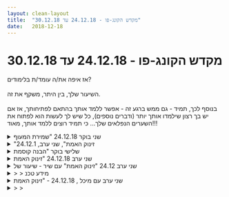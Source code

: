 ```yaml
---
layout: clean-layout
title:  "מקדש הקונג-פו - 24.12.18 עד 30.12.18"
date:   2018-12-18
---
```

# מקדש הקונג-פו - 24.12.18 עד 30.12.18 
אז איפה את/ה עומד/ת בלימודים?<br> <br> השיעור שלך, בין היתר, משקף את זה.<br> <br> בנוסף לכך, תמיד - גם ממש ברגע זה - אפשר ללמד אותך בהתאם לפתיחותך, אז אם יש בך רצון שילמדו אותך יותר (ודברים נוספים), כל שיש לך לעשות הוא לפתוח את השערים הנפלאים שלך... כי תמיד רוצים ללמד אותך, מאוד!!!

<details>
                    <summary>שני בוקר 24.12.18 "שמירת המעוף</summary>
                    שעת הגעה קצת לפני 06:20<br> מתנת ההגעה המוקדמת - אפשרתי לעצמי לשבת ברכב עוד 3 דקות, לתת לשיר יפה (גידי גוב...) שריגש אותי להסתיים. ליהנות מהמתיקות של המוזיקה ואז לצאת בנחת לנקודת המפגש. רגעים קטנים וחביבים כאלו.<br> עבודה גופנית, קר קצת, תוך זמן קצר כבר לא. עבודה פנימית. בסביבות 06:40 אספתי את נועם ועינב שהגיעו קצת קודם.<br> שינוי מיקום תוך התבוננות ושימוש בראיה היקפית.<br> חימום קל, קפיצות, מתיחות. <br> עבודה עם בעיטה קדמית, אגרוף קדמי, הסטה. תרגול עדין בשניים על אגרוף והסטה.<br> משחקונים (עמידה על ארבע, להוציא יריב משיווי משקל, לדרוך על הפרטנר ולהימנע מדריכה שלו)<br> עבודה פנימית, התבוננות על דברים שעברו במהלך השיעור, עבודה על היום שמגיע.<br> כמה נקודות שהגיעו אליי בתוך התרגול בתור המורה של עינב ונועם.<br> וואו, איזו דרך ארוכה. (אני עברתי, להם יש לעבור, במידה ויבחרו בכך) כדאי שהדרך תהיה מהנה משלב כמה שיותר מוקדם. בזכרון שלי, השלבים הראשונים של הדרך לא היו ממש נעימים.<br> התבוננות במה נדרש להם כרגע? מה יקדם אותם.<br> לנסות להיזכר במהלך השיעור שזה גם השיעור שלי. הצלחתי להפיק כמה נקודות לדיוק עבור עצמי. בזמן ההדגמה של תרגולים בגמישות ובתנועות היסודיות. <br> עבר אליי שבחלק מהמקרים של הדרכה, פחות זה יותר. קל להיכנס להסברים ארוכים ותאורטיים. לא בטוח שזה מקדם את התלמיד. הוא כביכול מבין יותר, אבל משאיר פחות מקום ללמידה דרך התנסות. קצת כמו קיצור דרך מהיר שעשוי לעכב אותו בהמשך. קשה לניסוח, היה לי ברור במהלך ההדרכה. <br> סיום שיעור משותף 07:48<br> המשכתי לעצמי את השיעור בגינת דובנוב, תנועה, גמישות (איזה כיף), התבוננות רעננה. איזו עבודה תקדם את הקונג פו שלי? באמת?<br> בחרתי בעבודה על פורמה ראשונה ושניה. לעשות אותן עם יד אחת בכל פעם. היה שם איזה עומק מעניין וחדש הפעם, משהו במיקרו של התנועה. יפה. <br> סיום שיעור 08:20<br>
                  </details><details>
                    <summary>"זינוק האמת", שני ערב, 24.12.1</summary>
                    הגעתי ב19:25 כזה.<br> <br> לפני השיעור &quot;שיחקתי&quot; עם ריב קצת - נסיונות להגיע אחד אל השני, ולהתחמק. לאט.<br> שאלתי אותו על הדיפה של מישהו ממני וקצת עבדנו על זה.<br> נהנתי. וגם היו עוד חלקים איתי שם. אבל בעיקר עבדתי על לשים לב לכל מיני חלקים שנוכחים בתוכי, ותוך כדי גם לשים לב לעבודה עם ריב.<br> <br> אחר כך שיחה נעימה עם הקבוצה שנכחה בנקודת המפגש.<br> <br> השיעור הרשמי התחיל סביב 20:10 נראה לי.<br> <br> בשיעור קיבלתי 2 הנחיות בסך הכל: הראשונה לעשות מתיחות. השניה לתרגל מדיטציה.<br> <br> בחלק של המתיחות היו די הרבה רגעים של הנאה מכך. והשתפרות. הגוף שלי אוהב את התנועה ואת המתיחה. תוך כדי העבודה הזו היו גם חלקים בתוכי שלא ממש היו שם. כשראיתי את זה וקיבלתי את זה יותר, המצב השתפר, ויכולתי יותר לעבוד כיחידה אחת.<br> <br> בחלק של המדיטציה שמתי לב להמון רעש פנימי. אני לא זוכר הרבה מהחלק הזה. היו כל מיני נסיונות נחמדים. אולי התרגול שהכי בלט לי לטובה היה לתת לעצמי כמו לגשת למצב שבו נמצאים כשהולכים לישון, רק לא להרדם. זה הרגיע אותי. בטוח שהיו כל מיני הצלחות בחלק הזה שאני פחות זוכר כרגע. נגיד לשים לב שההתבוננות היא לא התכנים שעולים. ההפרדה בינה לביניהם. <br> <br> ההנחיות הגיעו דרך סשה.<br> <br> עוד בשיעור (לא איתי) היו: מיכל, שיר, אסא, ריב, יובל ומישהי בשיעור ניסיון כמדומני.<br> <br> סיום בשעה 21:14.
                  </details><details>
                    <summary>שלישי בוקר "הבנה קוסמת</summary>
                    השיעור שלי החל בשעה 9:30 והסתיים בשעה 11:00 בערך<br> היינו בו ליעוז ואנוכי, ובן הנחה אותנו. <br> <br> מהי הבנה?<br> <br> שיעור חזק ביותר. ונעים. תודה!!<br> <br>
                  </details><details>
                    <summary>שני ערב 24.12.18 "זינוק האמת</summary>
                    החל באיחור מה, בשעה 19:35 והסתיים ככל הנראה ב-22:49<br> <br> עם ישי ומיכל וסאשה ויובל וריב ושיר ואיתי ואפרת, שהייתה בשיעור ניסיון.<br> <br> שיעור ראשון לאפרת.<br> תראפיה בחרופה.<br> מה שצריך עכשיו.<br> <br> תודה!!
                  </details><details>
                    <summary>שני ערב 24.12 "זינוק האמת" עם שיר - שיעור של</summary>
                    כותבת בקצרה, כחלק מדגש על הנושא, שנתתי לעצמי.<br> <br> היה שיעור נפלאאאאאא<br> <br> הגעתי באיחור. גם שיר. טיפה אחריי.<br> <br> מתחילה לשתינו את השיעור<br> <br> כל אחת נרגעת /מתאזנת בנקודת המפגש.<br> <br> תקשורת על איפה כדאי לעשות זמן תנועתי, נניח עד 20 דקות כזה. בתוך המלון במיקום אחר?<br> קצת מתאמנות בפיסי בכיכר אתרים<br> וההמשך בשדרה היה נעים יותר ללא הרוח.<br> <br> משלבות ראיית דברים שהם הטבע שלנו תוך כדי האימון הפיסי<br> אמירה שלהם בקול<br> נעיםםםם וכיףףף<br> <br> ההמשך בקפה דיזינגוף.<br> עבודה עוצמתית ומדהימה של שתינו<br> אני התקדמתי ב-2 הדברים הטבעיים לי, והתקדמתי באפשור שלהם, זיהוי המאתגר ויצירת אנטי וירוס, ההיפך, בשביל שהמערכת לא תצטרך לשמר את זה ואוכל לחזור לטבע שלי <img src="http://www.timg.co.il/tapuzForum/images/Emo23.gif" alt="|לב|">
                  </details><details>
                    <summary>> > מידע טכנ</summary>
                    התחלנו סביבות 20:10<br> סיימנו סביבות 22:10
                  </details><details>
                    <summary>שני ערב עם מיכל , 24.12.18 - "זינוק האמת</summary>
                    זינוק האמת<br> זינוק האמת זה הקוד, הגעתי לכיכר אתרים , עייפה ונאנחת. התיישבתי לכמה רגעים ואספתי את עצמי. מיכל ואני&nbsp;&nbsp;התחלנו להתאמן ביחד והמשכנו בשדרה באימון התנועה, הגוף התחמם והתגמש. לאחר מכן המשכנו והתיישבנו בבית הקפה החדש בדיזינגוף שם&nbsp;&nbsp;ההנחיה להתחבר לאני הטבעי ולתת מרחב לכל רגש, כאב, תחושה. לתת מקום לכל דבר.<br> צללתי לתוך המחשבה המפחידה &quot;אני רוצה למות&quot;&nbsp;&nbsp;וראיתי את עצמי ביום המוות, ראיתי את הקרובים לי, הרגשתי את הכאב שלהם, לעומת המנוחה שאני הרגשתי, ראיתי את האחזקה שלהם בי, את חוסר הרצון שלהם שאלך, חשתי את הכאב שלהם ואת השחרור הגדול מכאב ומתחושות שלי,&nbsp;&nbsp;הרגשתי משוחררת , קלילה&nbsp;&nbsp;ומצד שני כואבת&nbsp;&nbsp;ורוצה לעזור להם אבל רוצה להשתחרר ולעוף.<br> חזרתי לשבת עם מיכל על הקפה ופרנלינים שהוזמנו ותה עם גינגר וקינמון שלי- היה טעים.<br>
                  </details><details>
                    <summary>> > </summary>
                    
                  </details><details>
                    <summary>"צמיחה רצונית" שלישי בערב 25/12/18 210</summary>
                    שיעור יחד עם ירון ברובו <br> חימום <br> עבודה על סן צ&#39;ן ראשון - בעיקר ניסינו להיזכר ברצף התנועות<br> עבודה על טכניקות - ידיים ואחכ רגליים ואחכ הסטה של רגליים עם ידיים. <br> עבודה פנימית קצרה - הקשבה לאחרים ולעצמי<br> הכוונה מבן ליישם את העבודה הפנימית בחיי היומיום. האם ניתן ? האם אני עושה זאת ביומיום? <br> <br> היה לי סיפוק לא קטן מזה שהעברתי לעצמי שיעור מהנה , נהניתי לכל אורכו מאוד, הרגשתי שהגוף והנשמה שלי מתרווחים. <br>
                  </details><details>
                    <summary>> > אה, תודה</summary>
                    &quot;הכוונה מבן ליישם את העבודה הפנימית בחיי היומיום. האם ניתן ? האם אני עושה זאת ביומיום?&quot;<br> <br> זה החלק שלא זכרתי. לא זכרתי על מה זה הולך, מה שרשמתי לעצמי: &quot;האם אני רשאי&quot;... אז<br> כן, הייתי לי הרגשה שזה הלך על העבודה הפנימית שכל אחד עשה (וזה כנראה גם מה שדמיינתי שאני מאפשר לעצמי במהלך השבוע, אבל לא זכרתי את זה בבירור.
                  </details><details>
                    <summary>> > נשמע כמו שיעור טו</summary>
                    
                  </details><details>
                    <summary>"להפתיע את עצמי" רביעי ערב 26.12.1</summary>
                    <br> &quot;להפתיע את עצמי&quot;<br> שיעור עם אסא, התחלנו בתרגול : לדמיין את הקושי, לדמיין סיטואציה שאני כלואה בה ולהיות בה, לאפשר להיות בה, לא לברוח, לא לסטות מהמחשבה. קודם כל להיות בה, לחוות אותה, לחוש את האנרגיה ה&quot;לא מיטיבה&quot; ולאפשר לה להיות ואחר כך לשנות משהוא קטן באנרגיה, בין אם במחשבה , בין אם בעשייה, משהוא קטן , תנועה. עברנו סיטואציות בין אם כאב בגוף, סיטואציות קונפליקטואליות עם בני אדם, עבודה, יחסים.<br> המשכנו בתרגול בעיטות קלילות ונעימות לעמוד, להרגיש את הקרקע, ללמוד מה יש לאדמה ללמד אותי. להתמקד ברגל שעומדת ולא ברגל שבועטת. לרקוד, ללכת על הקרקע ולהנות מהחוויה המעשירה הזו, מהעושר של האדמה<br> להנות מהקלילות, מהטוב מההרמוניה עם הגוף. מיציבות ותמיכה של האדמה זה עשרות שנים, מהתמיכה, מהקשר ומהמגע לאדמה.<br> סיום שיעור 11- קלילות וזרימה<br> <br>
                  </details><details>
                    <summary>שלישי ערב 25.12.2018 "צמיחה רצונית</summary>
                    השיעור שלי התחיל בשעה 20:25 כשאני מנסה לארגן את עצמי. <br> <br> בתקופה האחרונה, אני חווה סוג של בלבול שכזה, חשיבה אובססיבית ודכאון שאולי <br> לא כל כך נובע מחוסר אנרגיה אלא מתוך שינוי בסדרי עולם פנימיים… אני יותר ויותר <br> מתנגד לעשות דברים בכח, להכריח את עצמי, ואותה מוטיבציה כוחנית ואלימה שאכן <br> גרמה לי (אשכרה) להתקדם ולעשות דברים כבר פחות נמצאת, ואני נאלץ לחפש סיבות <br> טובות יותר לעשות דברים. <br> <br> למשל, אם בעבר הייתי כותב מגילות ביומן השיעורים ומשתדל שהכל יהיה פיקס (כולל שהמדריך יהיה<br> מרוצה) זה נבע מתוך הרבה פחד שאם לא אעשה את זה אז לא אתקדם מספיק, אני אתקע במקום, אני<br> לא תלמיד טוב וכולי. אמנם כל אלה יש להם איזו אחיזה במציאות, כי באמת אני פחות אתקדם, במובן<br> מסויים אם לא אעבוד עם יומן השיעורים, אבל הצורה שבה הדחף הזה מופיע בתוכי היא לא נעימה <br> ולא בא לי לעבוד עם האנרגיה הזו יותר ולשתף איתה פעולה. <br> <br> אז, ממש עכשיו, כשאני כותב את מה שאני כותב עכשיו, משתף במה שעובר עליי בהקשר הלימודי, <br> מתכונן לסכם את השיעור ולהציבנ חלונות אל תוכי… אני מנסה לגייס מוטיבציה עליונה יותר, <br> מיטיבה יותר, כיפית יותר. שיהיה לי פה כיף לכתוב את עצמי, לקרוא את עצמי, שיהיה לאחרים כיף לקרוא, <br> וללמוד מזה, עכשיו, ובעתיד.<br> <br> הייתי ממש בדאון בימים שלפני השיעור ועצם העובדה שיש שיעור ביום שלישי שאפשר להגיע אליו<br> סיפק עבורי נקודה טובה להתחיל לעשות עם עצמי משהו, לפחות בזמן השיעור ולפניו. אז, התחלתי <br> פשוט בלשבת ולנסות לארגן את הבתוכו שלי. אוקיי, אז אני מרגיש פחד כזה וכזה, בלבול כזה וכזה…<br> באיזה חומרים כדאי לי להיזכר כרגע כדי לסייע לעצמי? אילו תנועות פנימיות נכונות למצב הנוכחי?<br> הרבה בלבול, מנסה להיזכר בחומרים משיעורים שונים ומנסה לעצב לעצמי איזו סביבה פנימית <br> שתהיה התחלה של משהו, התחלה של יציאה\ קבלה\ עבודה נכונה עם מצבי כרגע. <br> אז ככה אני יושב ומנסה לארגן את עצמי, בעוד האחרים שבשיעור עובדים על דברים משלהם.<br> <br> בעקרון העבודה שאני מנסה לעשות היא: <b>לא להתנגד לאנרגיה העצבנית. להרפות, להתמסר<br> לאנרגיה הכוללת של היקום. </b>זה קצת הסתבך לי טיפה, אבל בגדול על זה ניסיתי לעבור. פשוט לאפשר<br> לטבע שלי להיות. לכל הדברים שעולים וצפים להיות. לא לחפש מזור, אלא <b>מתוך זה שאני מאפשר<br> למערכת שלי פשוט להיות במצב טבעי ופתוח של זרימה, דברים הולכים ומתרפאים.</b><br> <br> מצד שמאל שלי בן יושב עם דרור ומדבר איתו על כל מיני דברים, קצת מפריע לי לריכוז, קצת מאתגר…<br> מוסיף לחווית הבלבול… לא ברור לי אם הדיבור גם מכוון בצורה כזו שגם אני אוכל לשמוע אותו. סביר<br> שזה לא מכוון ככה… אבל בהרגשה שלי דווקא כן. בכל מקרה, בין אם רוצה ובין אם לא רוצה אני <br> שומע משהו כזה: אי אפשר ללמוד בלי לקבל עזרה, ואי אפשר לקבל עזרה מבלי ללמוד.<br> פירוש: אי אפשר להתחיל להשתדל ללמוד משהו בלי שמדריך יבוא ויעזור לי, ואי אפשר לקבל עזרה, מבלי<br> להתחיל לעבוד על משהו. טוב, יפה, נשמע נכון. מאמץ את זה. מאוחר יותר, גם אשתמש בזה בשיעור…<br> <br> אני לא כל כך יודע מה קורה איתי, אני במצב של &quot;פט&quot; כזה, כמו בשחמט, זו מן תקיעות כזו, מחשבתית,<br> תחושתית… עדיין לא מצליח לפרוץ את הדרך לאיזו עבודה שתיטיב איתי… לא ברור לי מה לעשות… <br> ומתוך המצב הזה בן שולף אותי ומשתמש בי כדי להדגים משהו לדרור בלחימה…<br> <br> טוב, סבבה, אני אומר לעצמי, נלמד גם מהמצב הזה. אני תקוע תחושתית, אבל אני עדיין מסוגל לפעול.<br> אלמד לפעול במצב הזה. אז מה עושים? שימו כפפות, תעשו קרב. טוב, מתחיל ת&#39;קרב, ממש קל לי<br> לסמן בעיטות מהירות לרגליים של דרור וגם ממשיך לפנים, רגל, פנים. המשכיות. היה לי מגניב. בכלל,<br> זה נורא כיף להניח את החלק הקדמי של כף הרגל על הפרצוף של מישהו. יש בזה משהו מאד אמנותי,<br> ועדין. מעין דיוק כירורוגי שכזה, בדיוק בעוצמה שרציתי, בזוית, בטיימינג. זה מרגיש מאד אמנותי והרמוני.<br> כמו ציור בארבעה מימדים (אורך רוחב עומק וזמן), מרגיש טוב מבפנים כזה.<br> <br> בהמשך דרור מתחיל לשמור פנים ובכלל לשמור על הטווח ומתחיל להיות לי קשה להגיע אליו.<br> גם האנרגיה שלי נגמרת מהר מאד. הדגשים שאני קיבלתי במהלך הקרבות הקצרים האלו היו:<br> 1. <b>לנהל את האנרגיה שלי נכון</b> <br> 2. <b>לנשום… </b>(גם כשאני באמצע קלינצ&#39; עם מישהו, נותן אגרוף מגן וכולי)<br> 3. לדמיין מה אני רוצה שיהיה בקרב, <b>לצייר</b> לעצמי את הקרב שאני רוצה שיהיה.<br> 4. לא להתפתות לתקוף (אלא להיצמד לציור) <b>לא לאפשר לאנרגיה לא שקטה לנהל את הקרב.</b><br> <br> בין שאר הידע שהועבר וקלטתי היו הדברים הבאים:<br> <br> <b>דרך טובה ללמוד, היא לעשות ליריב מה שהוא עשה לי. לראות איך הוא מגיב לזה.</b><br> <br> <b>להשתמש בדמיון בקרב - גם אם היריב לא נכנס בי, אבל הוא יכל, אני יכול לדמיין כאילו<br> הוא עשה את זה. מספיק שהרגשתי חשוף. </b><br> אני לא אמור להיות חשוף. אני רוצה להשתפר,<br> להיות מוגן וסגור לגמרי. אני יכול גם לדמיין שהיריב שלי טוב בהרבה ממה שהוא ושהוא<br> יכול לעשות לי מלא דברים כמו להגיע אליי מהר או לראות מיד כל פרצה בהגנה שלי על עצמי.<br> <br> במהלך הקרב, חטפתי בעיטה חזקה לצלעות. אז, דווקא נהניתי מזה, זה היה מרענן משהו, אבל<br> אחר כך בהמשך הערב זה התחיל לכאוב, לא יכלתי לקום ישר מהמיטה אלא רק בתמרון כזה...<br> והיום (יום רביעי) זה אפילו כאב יותר ולא יכלתי לבעוט ברגל ימין ולעשות כל מיני תנועות בלי<br> שממש יכאב לי. אז, הייתי קצת בבלבלות בגלל זה. למה אני צריך שיכאב לי כדי ללמוד?<br> האם הכרחי באמנות הלחימה לחטוף כאלה מדי פעם? מה עליי לעשות כדי שזה לא<br> יקרה? לעצב את סביבת הקרב? כמובן שלהיות מוגן יותר, אבל בכל זאת, לפעמים<br> היריב פשוט מכניס לך בעיטה חזקה, כשעושים קרב חזק... האם אני אחראי למה<br> שקרה? הרי נדמה לי שאני הוא זה שהכתיב את קצת ועוצמת הקרב והיריב פשוט <br> זורם איתי. אני יודע, שאני יכול לסמן חלש יחסית גם כשאני עובד מהר, אבל חלק<br> מהיריבים שלי לא יודעים שאני יכול ואולי חושבים שסבבה, זה קרב פיצוצים...<br> האם אני אחראי לבלבול? כנראה שכן... בלה בלה... ועוד בלה, על הדרך.<br> <br> זה מזכיר לי גם &quot;קרב פיצוצים&quot; אחר שעשיתי עם אורי. אני קורא לזה<br> קרב פיצוצים אבל אולי זה לא צריך להיות ככה. הקרב בהגדרתו הוא <br> &quot;עד שמישהו אומר איי, או לא יכול להמשיך&quot;. נו מה. זה מאד רחב. זה לא אומר להיפצע... <br> בכל מקרה, כאבו לי הרגליים כמה ימים אחר כך. אני אחראי לזה. לא עצרתי בזמן. <br> וגם חשבתי שאני באמת יכול לספוג בסבבה יותר ממה שאני באמת יכול. <br> <br> מזכיר לי מה שאיציק המורה של בן היה אומר: <br> <b>לא קצת טיפשי להגיע לשיעור הגנה עצמית, ולהיפצע בשיעור?</b><br> (תיקונים ודיוקים לאמרה יתקבלו בברכה)<br> <br> כתבתי לי לאחר השיעור &quot;האם אני רשאי עכשיו?&quot; (ולזכור לעשות את זה במהלך השבוע, ולדווח<br> איך היה)אני לא זוכר על מה זה הלך.<br> <br> השיעור הסתיים ב22:35<br> <br> נוכחים: ירון ואורי שעבדו מצד ימין שלי. דרור, חגי, בן. <br> <br> TO BE CONTINUE<br> <br> <br> <br>
                  </details><details>
                    <summary>> > המשך..</summary>
                    מכיוון שמקודם בשיעור שמעתי &quot;אי אפשר ללמוד בלי לקבל עזרה ואי אפשר לקבל עזרה מבלי ללמוד&quot;, הרגשתי שיש לי &quot;זכות&quot;<br> עכשיו לקבל עזרה עם מה שאני מנסה לעשות בשיעור, עם העבודה הפנימית שלי. הרגשתי שעשיתי מספיק עם זה בשבוע<br> האחרון, עבודה וסוג של טיפה נתקעתי - על מנת שזה יהיה הזמן המתאים לקבל עזרה. אז פשוט ניגשתי לבן וביקשתי<br> שיעזור לי עם מה שאני עושה ואכן קיבלתי עזרה גדולה <img src="http://www.timg.co.il/tapuzForum/images/Emo13.gif" alt=":-)"><br> <br> בין הדברים שקיבלתי היו התכנים הללו:<br> <b><br> * אינני מתנגד לשום אנרגיה, לכל האנרגיות אני נותן לזרום, דרך התודעה, דרך המודעות.<br> <br> * לשים לעצמי מטרות קטנות במהלך היום. גם כשאני מרגיש פחות אנרגטי.<br> <br> * יש גם משהו עוצמתי בלתת לעצמי חופש.<br> <br> * את המרכז שלי אני יכול למצוא בדבר הזה שמחפש, שעובד, ושרוצה.<br> <br> * העבודה היא לא רק אנרגיה מלחיצה או לא. אלא גם ההתבוננות עצמה. כל מה שאני רואה. <br> <br> * אם עד עכשיו הנחיתי את עצמי באופן מלחיץ, אני לומד לדבר, להנחות את עצמי בצורות יותר אמיתיות.</b><br> <br>
                  </details><details>
                    <summary>> > > > המשך..</summary>
                    עוד עבודה פנימית שקיבלתי לקראת סוף השיעור:<br> <br> <b>לקחת את כל חוסר המנוחה עכשיו, ולהקיף אותו במודעות. במילים אחרות: להתבונן עליו. חוסר המנוחה החי, האמיתי שכרגע, לא כמושג. </b><br> <br> זה עזר לי מאד, מעין הוציא אותי כזה מכל מה שהייתי בלוע בו עד לאותו רגע, כל הבלבלות והקושי בשיעור הזה. כמו מעין תשובה טובה לשאלה<br> גדולה. הרגשתי הקלה, ושמחה. אמרתי לעצמי שאמשיך לעבוד על זה במהלך השבוע, ואכן כך קורה.<br>
                  </details><details>
                    <summary>> > בעיטה לצלעות - השבוע שאחרי</summary>
                    אז, כבר שבוע שזה עדיין כואב אם כי זה משתפר מעט מיום ליום. זה כואב מאד למגע, במיוחד באזור הרך שמתחת לצלעות. מגביל<br> אותי גם בתנועה. יש מצב שיש שם סדק או משהו. הצבתי לגבי זה שתי שאלות במרחב השאלות והתשובות. אמשיך לעדכן פה <img src="http://www.timg.co.il/tapuzForum/images/Emo13.gif" alt=":-)">
                  </details><details>
                    <summary>> > > > עדכון..</summary>
                    הרבה יותר טוב, אבל עדיין כואב ורגיש מאד במגע.
                  </details><details>
                    <summary>> > צלעות: 22 יום אחר</summary>
                    משתפר, תחושה אפילו נעימה כזו. נדמה לי שזה תמיד היה נעים לכשעצמו. גרם לי לשים לב לאזור... לקבל תחושות חדשות ושונות... נהיה יותר כיף למשל להתחמם ככה באזור הגו או פשוט לנוח. אז כל עוד לא לוחץ על זה, זה לא כואב. אולי זה נהיה כבר עניין של מצב רוח/גישה. אני יכול להתייחס לזה כאל משהו דרמטי וכואב בקלות אבל משהו בי נוטה לחוות את זה כתחושה מגניבה ומרעננת שכזו.
                  </details><details>
                    <summary>> > כמעט חוד</summary>
                    עדיין מורגש אם כי יותר בקטן. לא נראה שהולך לעבור בקרוב... למגע עדיין כואב.
                  </details><details>
                    <summary>רביעי ערב 26.12.2018 "להפתיע את עצמי</summary>
                    השיעור שלי התחיל ב19:35:<br> <br> בועז קורא לי ואנחנו מתחילים לעבוד על כל מיני דברים. מאתגר לי כי אני לא כל כך מרגיש<br> את עצמי, במן בועה כזו, בבלאגנים שלי. רוצה מזור לכאבים שלי. רוצה לצאת מזה. רוצה <br> לא להיות מדוכא. מרגיש באנרגיה נמוכה, ורק לי. רוצה להיות בבית. אז מה עושים?? <img src="http://www.timg.co.il/tapuzForum/images/Emo13.gif" alt=":-)"><br> <br> אז מנסה ללכת על הכי פשוט… קצת פסיבי מבחינתי… אבל מגלה בהמשך שברמה שלי<br> כעת גם בפסיביות הזו אני לומד דברים… מצליח ללמוד ולקלוט. זה כבר לא באמת יכול<br> להיות פסיביות לגמרי. ברגעים מסויימים אני פשוט אומר: &quot;טוב, עכשיו בעדינות ובלי<br> מאבק או להכריח את עצמך תנסה ללמוד מזה&quot;. זה עבד לי טוב, למשל, בתרגיל של<br> שיפור אמנות התנועה. פשוט הרמתי והורדתי את היד. נזכרתי בכל מיני דגשים,<br> נזכרתי לשים לב גם לגוף ולתחושות… לאפשר זרימה. אחר כך גם פשוט בהליכה. הכי<br> מינימלי שאפשר… לא קפיצות ובעיטות ובלאגנים. הליכה. מה, אי אפשר לשפר את אמנות<br> ההליכה שלי? זרימה תוך כדי הליכה. שום דבר לא עצור בתוכי. הכל זורם. יש הרבה מה<br> להשתפר פה.<br> <br> <br>  עבודה פנימית: לחוש את הרצונות שלנו (היה לי כיף להרגיש כך מיני רצונות)<br> <br> בהמשך חלק מהעבודות הפנימיות שעשינו כולנו בחצי הסהר:<br> <br> 1. לחוש את עצמנו כמרחב בלית מוגבל. וכל חלק בנו כמרחב בלתי מוגבל (עזר לי מאד בלהרגיש<br> את עצמי… בעבודה שאני עושה עם עצמי… להרגיש את כל האנרגיות)<br> 2. לראות איזו מחשבה שרצה לנו בראש ולהיות איתה.<br> 3. האוויר על כפות הידיים, לחוש בו כמו ביצור אהוב, אפשר למשש את זה ממש. אפשר להרגיש <br> את המגע גם בגוף שלנו.<br> <br> שלשה עבודות פנימית מאת ריב שנאמרו כהדרכה אחת:<br> 4. לחוש את המרחב שסביבי, כחבר (מעניין, נעים, פותח)<br> 5. חש בכמיהה שלי. עצם שימת הלב לכמיהה, מהווה את התשובה, המענה. יכול להרגיש<br> גם את הכמיהה והערגה שקיימת אצל אחרים, וזה עושה להם את אותו האפקט. <br> 6. חש בדברים שאני רוצה להשלים. באופן כזה שבו התזונה הזו חשוב לי, טובה לי (וגם זה<br> נותן כבר סוג, צורה של מענה. וכשאני אשכרה באמת משלים משהו, זו הזנה טובה.<br> <br> 7. לראות את השיעור כיצירה שלי, ולהנות מהיצירה הזו.<br> <br> השיעור הסתיים ב21:22<br> <br> מיקום: תחתית גן העיר, כיכר חסידי אומות העולם.<br> בתחילת השיעור רק אני ובועז עובדים יחד, בהמשך כולנו בחצי הסער:<br> חגי, בועז, ריב, סשה, אליאור, נועה, שמואל.
                  </details><details>
                    <summary>"להפתיע את עצמי", רביעי אחרה"צ, 26.12.1</summary>
                    המסע אל הקולנוע:<br> <br> קבעתי לעצמי לראות את &quot;ספיידרמן: ממד העכביש&quot; בסינמה סיטי גלילות ב16:40. <br> <br> המסע לשם היה כבר חלק מהשיעור, ובו גם התגבשו לי מספר פויינטרים להמשך השיעור: להרגיש בטוח בעולם, להנות, ולהיות מחובר לתחושות הגוף.<br> <br> שמתי לב ששיעור יכול להתרחש תמיד. ושכל דבר יכול להוות שיעור. אפילו ללכת לשירותים, או לקנות קפה, או סתם לשבת. כשאני מגדיר את זה כשיעור, אז אתגרים נחווים אחרת, לא כבעיה כבר, אלא כחלק מהשיעור.<br> <br> הסרט היה כייפי. היו בו כל מיני חלקים שנתנו לי השראה. היו חלקים מרגשים מאוד בשבילי. הייתי פתוח גם לסרט וגם לסרטים הפנימיים.<br> <br> השיעור המשיך גם אחר כך כשהלכתי קצת בדרך הביתה. והסתיים תוך כדי הטיול. סביב 19:30.<br> <br>
                  </details><details>
                    <summary>רביעי לילה 26.12 "להפתיע את עצמי</summary>
                    השיעור שלי החל בשעה 20:38<br> מאוחר יותר גם שיר הגיעה והשתתפה בו. <br> <br> ידעתי שאני רוצה בין היתר לעבוד בשיעור הזה על קפיצת רמה באמנות הלחימה שלי, ולא היה לי מושג איך לעשות את זה. אז פשוט ידעתי שהזמן עכשיו מוקדש לזה. בלי לדעת מה יקרה. מצאתי את עצמי תוך זמן קצר בסביבת עבודה מצוינת שכללה ייצור של חבטות ידיים מתמשכות, בסדרות, ללא הפסקה ועצירה, תוך שאני משפר את האיכות מרגע לרגע. פעם בכמה דקות עצרתי לחצי דקה עד דקה, אני מעריך, ואז המשכתי שוב. זה העמיק בהדרגה והפך לעבודה מהנה ועמוקה שנמשכה מעל 40 דקות. הרגשתי סיפוק עמוק מאוד תוך כדי וראיתי כל מיני כיווני המשך. והשתכנעתי שוב ביעילות של פשוט ליצור מרחב המוקדש לדבר, בלי לדעת מה ואיך מראש. <br> <br> אחר כך ריב, שמואל, ובועז הציעו לי להצטרף אליהם בהדרכות לאיזון היכולות בין צד ימין וצד שמאל. היה מאוד כיף לעבוד ביחד. שיר הגיעה בשלב מסוים ונפרדתי מהם. אחד הדברים שעלו בי בזמן הזה היה שכל פעם שאנחנו עובדים על טכניקה כלשהי זו גם הזדמנות לשפר את הנשימה. קודם כל על ידי מודעות והנאה. <br> <br> אספתי את שיר ועברנו הדרכה על חופש בסיטואציות שונות בחיים. איך למוסס את דגם הכליאה המוקרן עליהן (לא נוסח ככה בשיעור, אבל זה מה שזה היה מבחינתי). הדוגמא הראשונה שקיבלנו לעבוד איתה ביחד, היה כאבים פיזיים. לא חשבתי בכיוון הזה בהתחלה, אבל כיוון שעלה עשינו עבודה מצוינת עם זה. קלאסית כזו. לשנות לטובה את איך שאני עם זה.<br> <br> כיוון מעניין נוסף שעלה היה עם חופש מצומצם בחברת אנשים שאני מדמיין שאם אתבטא בחופשיות איתם הם יחשבו עלי רעות. התבוננות קרובה יותר חשפה שמותר לי באותה מידה לדמיין שהם יחשבו עלי טובות, ולמעשה כשאני חושב שהם חושבים עלי רעות, הדבר היחיד שבטוח קורה הוא שאני חושב עליהם רעות. כמובן, עדיין יכול להיות שיחשבו עלי דברים לא יפים, או יגידו לי או עלי דברים לא כיפיים. אבל זו התמודדות אחרת כבר. אחד הכיוונים שעלה לי היה לדמיין שהם בעדי אפילו אם על פני השטח הם חווים אחרת :). <br> <br> לאחר מכן התאמנו זמן בלתי מבוטל על בעיטות, תוך שאנחנו מדגישים את עבודת הרגליים הכוללת, את עבודת הגוף הכוללת. הגברת ההרמוניה התנועתית בתוך הסביבה הזו של בעיטה אני בעיטה היא. זה היה מאוד נעים והלך והתגבר ונהיה זוהר יותר עם הזמן. <br> <br> אחר כך - תוך עמידה והליכה - הגברת ההרמוניה עם האדמה דרך כפות הרגליים. המשך הפרויקט שהחל עוד כשהיינו ממש קטנים ולמדנו ללכת. לזכור שאנחנו הולכים על דבר עצום, עתיק, מקור החיים. כל היצורים שחיים על קרומו, או לפחות אלה שיש להם רגליים, הם שותפנו לפרוייקט הזה. להניח לאדמה ללמד את הרגליים שלנו. ללמד את הגוף שלנו. <br> <br> לאחר שסיימנו את החלק המשותף שלנו, לקחתי את עצמי אל החלק האחרון בשיעור - מעין פגישה חגיגית עם עצמי בענייני בית המלאכה. אחד הדברים החמודים שעלו בחלק הזה היה לדמיין סידרה שאני הגיבור שלה. ומה הייתי רוצה שיקרה בסידרה הזו.<br> <br> סוף השיעור שלי בסביבות 23:40 ככה<br> תודה!!!<br>
                  </details><details>
                    <summary>"צמיחה רצונית" שלישי ער</summary>
                    <br> תחילת שיעור 20:25<br> <br> שיעור עמוס וגדוש, המשך שיחה עם בן שנפסקה על מטרת אומנות הלחימה. <br> <br> קיבלתי הרבה מתנות את רובן אני עדיין מעכל. <br> <br> מטרות מטרות מטרות - לשמור עליהן פועמות ולא לתת להן לגסוס :<br> שמירה על ראש במהלך קרב.<br> לימוד והנאה בשיעור התיעוד אמור לסייע לי להרים אותן --&gt; להפוך את זה ליותר אקטיבי ולא רפלקסיבי.<br> קרבות אימון - נגעו בך/הגיעו אליך נפסלת ( מזרחי ) (בן מוסיף) להפעיל את הדמיון מה האפשרויות שיכולות להגיע.<br> חשיבה במציאות - מושג מעורפל - ״אתה רוצה לחטוף סטירה״<br> לימוד ושיתוף קבלה של דברים מאחרים - ( שתיקה של ויפאסנה ) <br> לאט לאט התמונה תתבהר איך נכנסים.<br> בחסימה לא טובה, אופציה לא רעה, להפעיל אותה על האחר ולראות כיצד ומה עוד האופציות.<br> לשמור על הרגל שלי. <br> לא צריך לצאת מגדרי על מנת למצוא תרגילים. קרב אימון ישרת את המטרה.<br> <br> הנאה : 1<br> לימוד: 2<br> <br> <br> סיום שיעור בסביבות 10 וחצי
                  </details><details>
                    <summary>חמישי 27.12.18 - 18:00 "התפתחות נועזת</summary>
                    בתחילת השיעור עבדתי עם תנועה קשובה. אסא שהגיע בדיוק התרשם מהרכות והאיכות של התנועה :)<br> <br> התייחסנו לאפשרות להקדיש זמן לדבר מסויים. פשוט להקדיש זמן מוגדר (שיכול כמובן להתרחב) לטיפוח הדבר הזה<br> <br> להתבונן בדבר הזה, בתחושה הזאת, בידיעה הזאת שאני המרכז. לשים לרגע בצד את זה ש&quot;אני יודע&quot; שגם האחרים הם המרכז של עצמם בדיוק כמוני, ואני לא חשוב יותר מהם, אבל עובדה - מעשית, אני המרכז. הכל נחווה בעולם שלי. אני השמש והכל סובב סביבי. כאשר אני מזהה זאת בפשטות, בענווה, את ההרגשה הבסיסית של הקיום שלי, השמש מאירה. האנרגיה שלי עולה, ואני מרגיש חי<br> <br> למה אני יוצא מהבית? <br> כדי לשרוד? כדי להעביר עוד יום? או אולי כדי לפגוש יופי? כדי ליהנות? כדי לעשות דברים מיטיבים?<br> <br> בן התייחס לרכיב ההבנה בלמידה. <br> אסא תיאר זאת מניסיונו בלימודים, עד כמה ההבנה התעמקה מתוך השראה, מתוך חיבור ל&quot;עולם הידע המערבי&quot; ואיזה מרתק הוא, מתוך חישת הידע שנמסר לו מבלי צורך לשנן אותו או להשקיע באופן מיוחד ב&quot;לחרוש&quot; את החומר<br> <br> אם ישנו קושי – אז בסבירות גבוהה חסרה שם הבנה<br> <br> האם אני מרגיש הסתעפויות רבות של נושאים בלימודים ושאין לי זמן לגעת בכולן?<br> <br> אני רוצה להיות לוחם הרבה יותר טוב אבל לא יודע איך. זו הרגשה לא נעימה<br> וזה ככה לגבי תחומים רבים בחיי אדם, ואז הוא פשוט חוזר על מה שעשה בעבר. הולך באותם נתיבים... וזה כואב ומתסכל<br> <br> המודעות לשישה האומנים עוזרת לי להיפתח למרחב של אפשרויות שמניע אותי מעלה, מאפשר. אני יכול לראות את האפשרויות הללו כנגישות, פשוטות, מאחדות ותומכות אחת בשנייה.<br> זה אושר להבין שאני כעת בשיעור באומנות האושר, או ההגשמה, או הלמידה...כל אומנות זה אושר מסוג אחר, הנאה מסוג אחר...<br> עצם פתיחת מרחב הלימוד להתפתחות 6 האומנים שבי היא כבר יצירה נהדרת, ואקטיבית. אפילו אם איני עושה דבר ורק חש זאת, ונפתח לזה.<br> התבוננו במתחם גן יעקב – ואפשרתי לעצמי לראות את המרחב כמתחם שאני יכול ליצור בו מה שאני רוצה. כמקדם בו אני יכול לפתח ולהתקדם בכל דבר שאחפוץ.<br> <br> לכל תרגיל שאני מקבל, לכל משחק יש תועלת צנועה. אבל אם הוא משתלב במרחב שאני פותח – זה בעל ערך רב לאין ערוך<br> <br> אם אני מקדיש חלונית זמן קצרה בכל שיעור לקידום נושא מסויים – זה גם כן בעל ערך גדול, ואפשרות השתפרות עצומה<br> <br> בן שאל אותי אלו 3 דברים הייתי רוצה לשפר ביומיום. בחרתי 3 דברים<br> ונשאלתי – מה זה יתן לי לשפר את הדברים הללו?<br> הרגשתי שיש דברים אולי יותר פשוטים ובסיסיים שאני רוצה לשפר. אולי למשל: לעשות דברים שאני רוצה במהלך היום. להיות קשוב לעצמי יותר. ומה עוד?<br> וקיבלתי הנחייה להתחיל במסגרת השיעור לתת למרחב להיות מרחב לטיפוח הדברים הללו.<br> <br> האפשרות לכתוב את הדברים שאני רוצה לטפח יכולה להיות מועילה מאוד<br> &nbsp;&nbsp;<br> תרגלתי מתוך קשב למה אני רוצה ליצור במרחב, את תנועת הפתיחה האלכסונית של הידיים קדימה ואחורה, כמו יחסית בתחילת פורמת 5 החיות. התנסיתי בה בכל מיני זוויות שונות – עד למעין תנועת &quot;צ&#39;י קונג&quot; של יד מעלה ויד מטה במקביל, מנחי ידיים שונים, וכוונה אנרגטית שונה, וזה היה מרתק, מהנה והעלה את האנרגיה שלי.<br> עבודת הסטה וחמיקה עם אסא מול מטרייה! (שהתחיל לתקוף אותי עם המטרייה סתם לשם משחק) פוטנציאל נהדר לעבודה מול מקל<br> <br> בהמשך אני הופקדתי על &quot;ניהול&quot; המרחב עד לסיום החלק הרשמי של השיעור.<br> בגדול המשכנו, אני אסא וריב בעבודה חופשית, ובניהול שיחה חופשית תוך שאנו מודעים למרחב ולאפשרות שלנו ליצור בו את מה שאנחנו רוצים כרגע. גם תוך כדי הליכה ועזיבת המרחב הקודם. הרי המרחב של השיעור נמצא תמיד כאן, סביבנו<br>
                  </details><details>
                    <summary>"להפתיע את עצמי" רביעי בשמונ</summary>
                    היה שיעור מהנה עם ריב וסשה,<br> התחלנו עם תנועות גליות של הידיים - סוג של תרגול flow תנועתי.<br> לאחר מכן תרגלנו בעיטות לעבר פרטנר עם תשומת לב על שמירת מרחק מקסימלי מהפרטנר<br> בהמשך ריב ביקש ממני להתאמן לבד על בעיטת מספרת.<br> לקראת סוף השיעור הצטרפו אלינו בועז, חגי, שמואל ונעה<br> ריב ביקש מאיתנו להעביר כל אחד בתורו תרגול קצר ולאחר התרגול הציע לנעה ולי להעזר בשמואל עד סוף השיעור הרשמי<br> ביקשתי משמואל שיעזור לי לשפר את האגרופים שלי ושמואל הציע הנחיות מעולות.<br> <br> תודה!
                  </details><details>
                    <summary>שיעור בלתי רשמי יום שלישי 25.12.1</summary>
                    שיעורי מתחיל ב 12:00<br> ונמשך עד הלילה<br> <br> חמלה<br> קשב<br> צלילות<br> <br> הקלה<br> זרימה<br> <br> <br>
                  </details><details>
                    <summary>שבת 29.12.18 "ספירלות של תועלת</summary>
                    השיעור שלי החל בשעה 14:55 והסתיים בשעה 17:24<br> השתתפו בו מלבדי גם אלון והדר ועומרי<br> <br> בחלקו הראשון התאמנתי לבד בלפתוח מרחב יוצר/מפתח<br> בין היתר שבתי אל סביבת העבודה מרביעי - החבטות הרצופות ונכנסתי אליו מחדש.<br> זה היה עמוק ומגניב ונפלא. הבקשה הכללית שעבדתי איתה הייתה להתקדם בקונג פו שלי.<br> למרות שהיה מאוד טוב - כדאי גם לומר שההתכוונות שלי הייתה יכולה להיות בהירה והרמטית יותר וכך ליצור כלי אנרגיה עמוק ופוטנטי יותר.<br> <br> לאחר זמן מה שיניתי את מיקומי לתחנת האוטובוס שליד נקודת המפגש והמשכתי שם. בשלב מסוים הגיעה הדר והתחלנו את השיעור שלה. זמן מה לאחר מכן גם אלון הגיע וצורף אל השיעור. כשגם עומרי הגיע, אספנו את התיקים ושינינו את מיקומנו. לכל אחד מהם היה בנקודה הזו הנחיה נפרדת משלו. בשלב מסוים בהליכה הם קיבלו את ההנחיה לדמיין שזהו האקלים הרגיל שבו הם חיים. אולי אפילו יום חמים ובהיר יחסית למה שהם רגילים. <br> <br> התמקמנו לנו במעין דוג&#39;ו נחמד ומוגן מרוח ומגשם ליד הכניסה לקניון גר העיר. אלון ועומרי הונחו להתקדם בעבודה משותפת. והדר עברה הנחיה בסיסית בחבטות. לאחר זמן מה אלון והדר עשו יחד יד חומקת בזמן שעומרי עבר המשך חניכה לקרב רגליים. כשחלק זה נסתיים, שוב עבדנו אלון ועומרי, ואסא והדר. <br> <br> מתוך העבודה עם אלון ועומרי - קיבלו הנחיה להתקדם יחד בשימוש לטובה בכל מה שמקבלים בשיעור. ביכולת להפוך כל דבר שמקבלים לנכון להם ומיטיב. הם הרחיבו את זה עוד יותר והפכו את העבודה למשמעותית עוד יותר. <br> <br> מתוך העבודה עם הדר: קיבלה הדרכה על מה לעשות ברגעים שאין הנחיה, המציאה לעצמה תרגיל ונכנסה לתוכו. היא דירגה אותו בתור התרגיל המהנה והטוב ביותר שהיה לה עד לאותה נקודה בשיעור. <br> <br> שיעורה של הדר הסתיים ראשון. לאחריו אלון קיבל את ההנחיה להיות המדריך שלי ושל עומרי לקונג-פו ולקדם אותנו. לאחר מספר דקות והנחיות הוא הונחה להיות המדריך של שלושתנו (אסא עומרי ואלון). לאחר מספר דקות נוספות, הונחה בדקות הקרובות לסיים לי את השיעור ואז להמשיך את השיעור של שניהם עד תומו.<br> <br> יופי של שיעור. אחד הצלולים והמהנים שהיו לי לאחרונה.<br> תודה!!!
                  </details><details>
                    <summary>יום שלישי- 25.12.18 - בוקר - "הבנה קוסמת</summary>
                    שעת התחלה: 10:00 בערך. שעת סיום: 11:00 בערך.<br> <br> משתתפים: אסא, אני ובן.<br> <br> הנחיות ובהירות לגבי מוכנות לקרב תחרותי, היכן אני עומד יחסית לזה. על אילו דברים כדאי לעבוד, כיצד להשתפר בהקשר הזה...<br> <br> שיעור חשוב וטוב. תודה !
                  </details><details>
                    <summary>טעות בכותרת האשכול, צ"ל 23.12.18 עד 29.12.1</summary>
                    
                  </details><details>
                    <summary>> > </summary>
                    
                  </details><details>
                    <summary>ראשון 20:00 23.12.18 "בנייה קשובה</summary>
                    נוכחים - אני ריב בועז בעז ודרור<br> התאמנו בתרגילים שונים בעיקר באומנות הלחימה ובאומנות המשחק (או לישת ההתנהגות)<br> שיחה עם מבטאים שונים<br> אמירת משהו ואז הפרטנר ממשיך ב&quot;כן, וגם...&quot; וחוזר חלילה<br> כניסה לדמות מתוך רגש מסויים<br> <br> וכן התאמנו בנושאים אחרים לפי בחירה, כמו:<br> שיפור התזונה וההזנה שלי ביומיום<br> התבוננות במה שיש ללא מאמץ. להכיר את עצמי באופן ישיר<br> <br> היה שיעור מעולה, מזכיר לעצמי לתעד יותר קרוב לשיעור או כבר במהלכו...<br>
                  </details><a href="javascript:history.back()">בית</a>